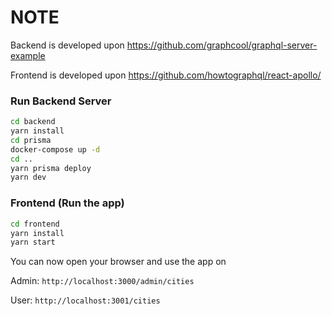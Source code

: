 # NOTE
Backend is developed upon https://github.com/graphcool/graphql-server-example

Frontend is developed upon https://github.com/howtographql/react-apollo/

### Run Backend Server

```sh
cd backend
yarn install
cd prisma
docker-compose up -d
cd ..
yarn prisma deploy
yarn dev
```

### Frontend (Run the app)

```sh
cd frontend
yarn install
yarn start
```


You can now open your browser and use the app on 

Admin: `http://localhost:3000/admin/cities`

User: `http://localhost:3001/cities`